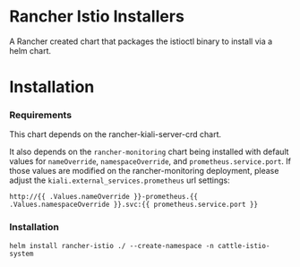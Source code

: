 # Rancher Istio Installers

A Rancher created chart that packages the istioctl binary to install via a helm chart.

# Installation

### Requirements

This chart depends on the rancher-kiali-server-crd chart.

It also depends on the `rancher-monitoring` chart being installed with default values for `nameOverride`, `namespaceOverride`, and `prometheus.service.port`.
If those values are modified on the rancher-monitoring deployment, please adjust the `kiali.external_services.prometheus` url settings:
```
http://{{ .Values.nameOverride }}-prometheus.{{ .Values.namespaceOverride }}.svc:{{ prometheus.service.port }}
```

### Installation
```
helm install rancher-istio ./ --create-namespace -n cattle-istio-system
```
